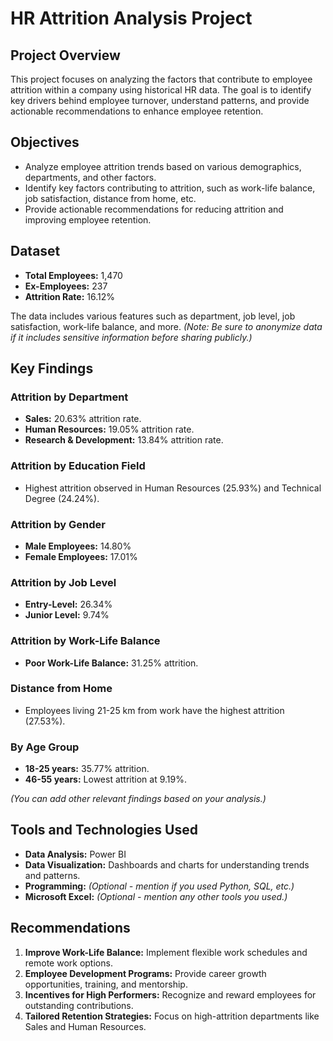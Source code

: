 # HR Attrition Analysis Project

## Project Overview
This project focuses on analyzing the factors that contribute to employee attrition within a company using historical HR data. The goal is to identify key drivers behind employee turnover, understand patterns, and provide actionable recommendations to enhance employee retention.

## Objectives
- Analyze employee attrition trends based on various demographics, departments, and other factors.
- Identify key factors contributing to attrition, such as work-life balance, job satisfaction, distance from home, etc.
- Provide actionable recommendations for reducing attrition and improving employee retention.

## Dataset
- **Total Employees:** 1,470
- **Ex-Employees:** 237
- **Attrition Rate:** 16.12%
  
The data includes various features such as department, job level, job satisfaction, work-life balance, and more. *(Note: Be sure to anonymize data if it includes sensitive information before sharing publicly.)*

## Key Findings

### Attrition by Department
- **Sales:** 20.63% attrition rate.
- **Human Resources:** 19.05% attrition rate.
- **Research & Development:** 13.84% attrition rate.

### Attrition by Education Field
- Highest attrition observed in Human Resources (25.93%) and Technical Degree (24.24%).

### Attrition by Gender
- **Male Employees:** 14.80%
- **Female Employees:** 17.01%

### Attrition by Job Level
- **Entry-Level:** 26.34%
- **Junior Level:** 9.74%

### Attrition by Work-Life Balance
- **Poor Work-Life Balance:** 31.25% attrition.

### Distance from Home
- Employees living 21-25 km from work have the highest attrition (27.53%).

### By Age Group
- **18-25 years:** 35.77% attrition.
- **46-55 years:** Lowest attrition at 9.19%.

*(You can add other relevant findings based on your analysis.)*

## Tools and Technologies Used
- **Data Analysis:** Power BI
- **Data Visualization:** Dashboards and charts for understanding trends and patterns.
- **Programming:** *(Optional - mention if you used Python, SQL, etc.)*
- **Microsoft Excel:** *(Optional - mention any other tools you used.)*

## Recommendations
1. **Improve Work-Life Balance:** Implement flexible work schedules and remote work options.
2. **Employee Development Programs:** Provide career growth opportunities, training, and mentorship.
3. **Incentives for High Performers:** Recognize and reward employees for outstanding contributions.
4. **Tailored Retention Strategies:** Focus on high-attrition departments like Sales and Human Resources.
